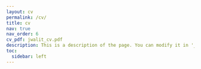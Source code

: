 ```yaml
---
layout: cv
permalink: /cv/
title: cv
nav: true
nav_order: 6
cv_pdf: jwalit_cv.pdf
description: This is a description of the page. You can modify it in '_pages/cv.md'. You can also change or remove the top pdf download button.
toc:
  sidebar: left
---
```

